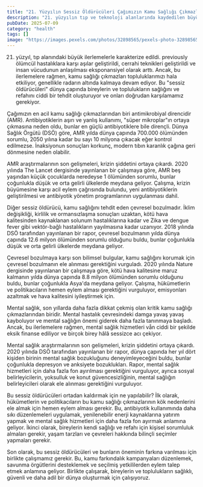 ```yaml
---
title: "21. Yüzyılın Sessiz Öldürücüleri Çağımızın Kamu Sağlığı Çıkmazlarına Direniş"
description: "21. yüzyılın tıp ve teknoloji alanlarında kaydedilen büyük ilerlemelerine rağmen, yeni ve karmaşık kamu sağlığı çıkmazları ortaya çıktı. Antimikrobiyal direncinden çevresel bozulmaya kadar, bu sess..."
pubDate: 2025-07-09
category: "health"
tags: []
image: "https://images.pexels.com/photos/32898565/pexels-photo-32898565.jpeg?auto=compress&cs=tinysrgb&h=650&w=940"
---
```


21. yüzyıl, tıp alanındaki büyük ilerlemelerle karakterize edildi. previously ölümcül hastalıklara karşı aşılar geliştirildi, cerrahi teknikleri geliştirildi ve insan vücudunun anlaşılması eksponansiyel olarak arttı. Ancak, bu ilerlemelere rağmen, kamu sağlığı çıkmazları topluluklarımızı hala etkiliyor, genellikle radarın altında kalmaya devam ediyor. Bu "sessiz öldürücüleri" dünya çapında bireylerin ve toplulukların sağlığını ve refahını ciddi bir tehdit oluşturuyor ve onları doğrudan karşılamamız gerekiyor.

Çağımızın en acil kamu sağlığı çıkmazlarından biri antimikrobiyal direncidir (AMR). Antibiyotiklerin aşırı ve yanlış kullanımı, "süper mikroplar"ın ortaya çıkmasına neden oldu, bunlar en güçlü antibiyotiklere bile dirençli. Dünya Sağlık Örgütü (DSÖ) göre, AMR yılda dünya çapında 700.000 ölümünden sorumlu, 2050 yılına kadar bu sayı 10 milyona çıkacak eğer kontrol edilmezse. İnaksiyonun sonuçları korkunç, modern tıbın karanlık çağına geri dönmesine neden olabilir.

AMR araştırmalarının son gelişmeleri, krizin şiddetini ortaya çıkardı. 2020 yılında The Lancet dergisinde yayınlanan bir çalışmaya göre, AMR beş yaşından küçük çocuklarda neredeyse 1 ölümünden sorumlu, bunlar çoğunlukla düşük ve orta gelirli ülkelerde meydana geliyor. Çalışma, krizin büyümesine karşı acil eylem çağrısında bulundu, yeni antibiyotiklerin geliştirilmesi ve antibiyotik yönetim programlarının uygulanması dahil.

Diğer sessiz öldürücü, kamu sağlığını tehdit eden çevresel bozulmadır. İklim değişikliği, kirlilik ve ormansızlaşma sonuçları uzaktan, kötü hava kalitesinden kaynaklanan solunum hastalıklarına kadar ve Zika ve dengue fever gibi vektör-bağlı hastalıkların yayılmasına kadar uzanıyor. 2018 yılında DSÖ tarafından yayınlanan bir rapor, çevresel bozulmanın yılda dünya çapında 12.6 milyon ölümünden sorumlu olduğunu buldu, bunlar çoğunlukla düşük ve orta gelirli ülkelerde meydana geliyor.

Çevresel bozulmaya karşı son bilimsel bulgular, kamu sağlığını korumak için çevresel bozulmanın ele alınması gerektiğini vurguladı. 2020 yılında Nature dergisinde yayınlanan bir çalışmaya göre, kötü hava kalitesine maruz kalmanın yılda dünya çapında 8.8 milyon ölümünden sorumlu olduğunu buldu, bunlar çoğunlukla Asya'da meydana geliyor. Çalışma, hükümetlerin ve politikacıların hemen eylem alması gerektiğini vurguluyor, emisyonları azaltmak ve hava kalitesini iyileştirmek için.

Mental sağlık, son yıllarda daha fazla dikkat çekmiş olan kritik kamu sağlığı çıkmazlarından biridir. Mental hastalık çevresindeki damga yavaş yavaş kayboluyor ve mental sağlığın önemi giderek daha fazla tanınmaya başladı. Ancak, bu ilerlemelere rağmen, mental sağlık hizmetleri vẫn ciddi bir şekilde eksik finanse ediliyor ve birçok birey hâlâ sessizce acı çekiyor.

Mental sağlık araştırmalarının son gelişmeleri, krizin şiddetini ortaya çıkardı. 2020 yılında DSÖ tarafından yayınlanan bir rapor, dünya çapında her yıl dört kişiden birinin mental sağlık bozukluğunu deneyimleyeceğini buldu, bunlar çoğunlukla depresyon ve anksiyete bozuklukları. Rapor, mental sağlık hizmetleri için daha fazla fon ayırılması gerektiğini vurguluyor, ayrıca sosyal belirleyicilerin, yoksulluk ve konut güvencesizliğinin, mental sağlığın belirleyicileri olarak ele alınması gerektiğini vurguluyor.

Bu sessiz öldürücüleri ortadan kaldırmak için ne yapılabilir? İlk olarak, hükümetlerin ve politikacıların bu kamu sağlığı çıkmazlarının kök nedenlerini ele almak için hemen eylem alması gerekir. Bu, antibiyotik kullanımında daha sıkı düzenlemeleri uygulamak, yenilenebilir enerji kaynaklarına yatırım yapmak ve mental sağlık hizmetleri için daha fazla fon ayırmak anlamına geliyor. İkinci olarak, bireylerin kendi sağlığı ve refahı için kişisel sorumluluk almaları gerekir, yaşam tarzları ve çevreleri hakkında bilinçli seçimler yapmaları gerekir.

Son olarak, bu sessiz öldürücüleri ve bunların öneminin farkına varılması için birlikte çalışmamız gerekir. Bu, kamu farkındalık kampanyaları düzenlemek, savunma örgütlerini desteklemek ve seçilmiş yetkililerden eylem talep etmek anlamına geliyor. Birlikte çalışarak, bireylerin ve toplulukların sağlıklı, güvenli ve daha adil bir dünya oluşturmak için çalışıyoruz.